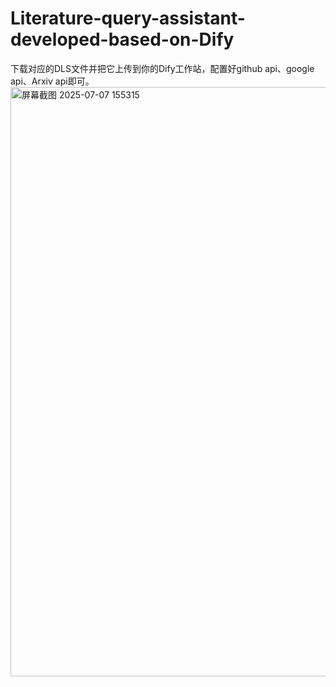 # Literature-query-assistant-developed-based-on-Dify
下载对应的DLS文件并把它上传到你的Dify工作站，配置好github api、google api、Arxiv api即可。
<img width="1092" height="943" alt="屏幕截图 2025-07-07 155315" src="https://github.com/user-attachments/assets/88d9ebe7-3f5a-407b-b07e-10a25a01414e" />
